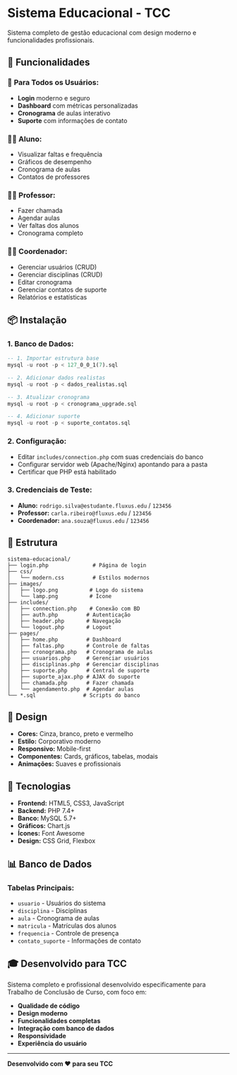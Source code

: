 # Sistema Educacional - TCC

Sistema completo de gestão educacional com design moderno e funcionalidades profissionais.

## 🚀 Funcionalidades

### 👥 **Para Todos os Usuários:**
- **Login** moderno e seguro
- **Dashboard** com métricas personalizadas
- **Cronograma** de aulas interativo
- **Suporte** com informações de contato

### 👨‍🎓 **Aluno:**
- Visualizar faltas e frequência
- Gráficos de desempenho
- Cronograma de aulas
- Contatos de professores

### 👨‍🏫 **Professor:**
- Fazer chamada
- Agendar aulas
- Ver faltas dos alunos
- Cronograma completo

### 👨‍💼 **Coordenador:**
- Gerenciar usuários (CRUD)
- Gerenciar disciplinas (CRUD)
- Editar cronograma
- Gerenciar contatos de suporte
- Relatórios e estatísticas

## 📦 Instalação

### 1. **Banco de Dados:**
```sql
-- 1. Importar estrutura base
mysql -u root -p < 127_0_0_1(7).sql

-- 2. Adicionar dados realistas
mysql -u root -p < dados_realistas.sql

-- 3. Atualizar cronograma
mysql -u root -p < cronograma_upgrade.sql

-- 4. Adicionar suporte
mysql -u root -p < suporte_contatos.sql
```

### 2. **Configuração:**
- Editar `includes/connection.php` com suas credenciais do banco
- Configurar servidor web (Apache/Nginx) apontando para a pasta
- Certificar que PHP está habilitado

### 3. **Credenciais de Teste:**
- **Aluno:** `rodrigo.silva@estudante.fluxus.edu` / `123456`
- **Professor:** `carla.ribeiro@fluxus.edu` / `123456`
- **Coordenador:** `ana.souza@fluxus.edu` / `123456`

## 📁 Estrutura

```
sistema-educacional/
├── login.php              # Página de login
├── css/
│   └── modern.css         # Estilos modernos
├── images/
│   ├── logo.png          # Logo do sistema
│   └── lamp.png          # Ícone
├── includes/
│   ├── connection.php    # Conexão com BD
│   ├── auth.php         # Autenticação
│   ├── header.php       # Navegação
│   └── logout.php       # Logout
├── pages/
│   ├── home.php         # Dashboard
│   ├── faltas.php       # Controle de faltas
│   ├── cronograma.php   # Cronograma de aulas
│   ├── usuarios.php     # Gerenciar usuários
│   ├── disciplinas.php  # Gerenciar disciplinas
│   ├── suporte.php      # Central de suporte
│   ├── suporte_ajax.php # AJAX do suporte
│   ├── chamada.php      # Fazer chamada
│   └── agendamento.php  # Agendar aulas
└── *.sql               # Scripts do banco
```

## 🎨 Design

- **Cores:** Cinza, branco, preto e vermelho
- **Estilo:** Corporativo moderno
- **Responsivo:** Mobile-first
- **Componentes:** Cards, gráficos, tabelas, modais
- **Animações:** Suaves e profissionais

## 🔧 Tecnologias

- **Frontend:** HTML5, CSS3, JavaScript
- **Backend:** PHP 7.4+
- **Banco:** MySQL 5.7+
- **Gráficos:** Chart.js
- **Ícones:** Font Awesome
- **Design:** CSS Grid, Flexbox

## 📊 Banco de Dados

### Tabelas Principais:
- `usuario` - Usuários do sistema
- `disciplina` - Disciplinas
- `aula` - Cronograma de aulas
- `matricula` - Matrículas dos alunos
- `frequencia` - Controle de presença
- `contato_suporte` - Informações de contato

## 🎓 Desenvolvido para TCC

Sistema completo e profissional desenvolvido especificamente para Trabalho de Conclusão de Curso, com foco em:

- **Qualidade de código**
- **Design moderno**
- **Funcionalidades completas**
- **Integração com banco de dados**
- **Responsividade**
- **Experiência do usuário**

---

**Desenvolvido com ❤️ para seu TCC**
